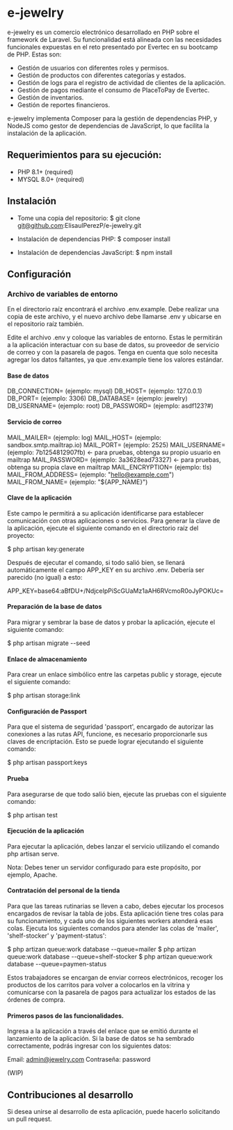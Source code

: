 # e-jewelry

e-jewelry es un comercio electrónico desarrollado en PHP sobre el framework de Laravel. Su funcionalidad está alineada con las necesidades funcionales expuestas en el reto presentado por Evertec en su bootcamp de PHP. Estas son:

- Gestión de usuarios con diferentes roles y permisos.
- Gestión de productos con diferentes categorías y estados.
- Gestión de logs para el registro de actividad de clientes de la aplicación.
- Gestión de pagos mediante el consumo de PlaceToPay de Evertec.
- Gestión de inventarios.
- Gestión de reportes financieros.

e-jewelry implementa Composer para la gestión de dependencias PHP, y NodeJS como gestor de dependencias de JavaScript, lo que facilita la instalación de la aplicación.

## Requerimientos para su ejecución:
- PHP 8.1+ (required)
- MYSQL 8.0+ (required)

## Instalación

- Tome una copia del repositorio:
$ git clone git@github.com:ElisaulPerezP/e-jewelry.git

- Instalación de dependencias PHP:
$ composer install

- Instalación de dependencias JavaScript:
$ npm install

## Configuración

### Archivo de variables de entorno

En el directorio raíz encontrará el archivo .env.example. Debe realizar una copia de este archivo, y el nuevo archivo debe llamarse .env y ubicarse en el repositorio raíz también.

Edite el archivo .env y coloque las variables de entorno. Estas le permitirán a la aplicación interactuar con su base de datos, su proveedor de servicio de correo y con la pasarela de pagos. Tenga en cuenta que solo necesita agregar los datos faltantes, ya que .env.example tiene los valores estándar.

#### Base de datos
DB_CONNECTION= (ejemplo: mysql)
DB_HOST= (ejemplo: 127.0.0.1)
DB_PORT= (ejemplo: 3306)
DB_DATABASE= (ejemplo: jewelry)
DB_USERNAME= (ejemplo: root)
DB_PASSWORD= (ejemplo: asdf123?#)

#### Servicio de correo
MAIL_MAILER= (ejemplo: log)
MAIL_HOST= (ejemplo: sandbox.smtp.mailtrap.io)
MAIL_PORT= (ejemplo: 2525)
MAIL_USERNAME= (ejemplo: 7b1254812907fb) <- para pruebas, obtenga su propio usuario en mailtrap
MAIL_PASSWORD= (ejemplo: 3a3628ead73327) <- para pruebas, obtenga su propia clave en mailtrap
MAIL_ENCRYPTION= (ejemplo: tls)
MAIL_FROM_ADDRESS= (ejemplo: "hello@example.com")
MAIL_FROM_NAME= (ejemplo: "${APP_NAME}")

#### Clave de la aplicación

Este campo le permitirá a su aplicación identificarse para establecer comunicación con otras aplicaciones o servicios. Para generar la clave de la aplicación, ejecute el siguiente comando en el directorio raíz del proyecto:

$ php artisan key:generate

Después de ejecutar el comando, si todo salió bien, se llenará automáticamente el campo APP_KEY en su archivo .env. Debería ser parecido (no igual) a esto:

APP_KEY=base64:aBfDU+/NdjceIpPiScGUaMz1aAH6RVcmoR0oJyPOKUc=

#### Preparación de la base de datos

Para migrar y sembrar la base de datos y probar la aplicación, ejecute el siguiente comando:

$ php artisan migrate --seed

#### Enlace de almacenamiento

Para crear un enlace simbólico entre las carpetas public y storage, ejecute el siguiente comando:

$ php artisan storage:link

#### Configuración de Passport

Para que el sistema de seguridad 'passport', encargado de autorizar las conexiones a las rutas API, funcione, es necesario proporcionarle sus claves de encriptación. Esto se puede lograr ejecutando el siguiente comando:

$ php artisan passport:keys

#### Prueba

Para asegurarse de que todo salió bien, ejecute las pruebas con el siguiente comando:

$ php artisan test

#### Ejecución de la aplicación

Para ejecutar la aplicación, debes lanzar el servicio utilizando el comando php artisan serve.

Nota: Debes tener un servidor configurado para este propósito, por ejemplo, Apache.

#### Contratación del personal de la tienda

Para que las tareas rutinarias se lleven a cabo, debes ejecutar los procesos encargados de revisar la tabla de jobs.
Esta aplicación tiene tres colas para su funcionamiento, y cada uno de los siguientes workers atenderá esas colas. 
Ejecuta los siguientes comandos para atender las colas de 'mailer', 'shelf-stocker' y 'payment-status':

$ php artizan queue:work database --queue=mailer
$ php artizan queue:work database --queue=shelf-stocker
$ php artizan queue:work database --queue=paymen-status

Estos trabajadores se encargan de enviar correos electrónicos,
recoger los productos de los carritos para volver a colocarlos en la vitrina
y comunicarse con la pasarela de pagos para actualizar los estados de las órdenes de compra.

#### Primeros pasos de las funcionalidades.

Ingresa a la aplicación a través del enlace que se emitió durante el lanzamiento de la aplicación.
Si la base de datos se ha sembrado correctamente, podrás ingresar con los siguientes datos:

Email: admin@jewelry.com
Contraseña: password

(WIP)

## Contribuciones al desarrollo

Si desea unirse al desarrollo de esta aplicación, puede hacerlo solicitando un pull request.
